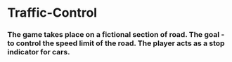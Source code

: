 # Traffic-Control
### The game takes place on a fictional section of road. The goal - to control the speed limit of the road. The player acts as a stop indicator for cars.


